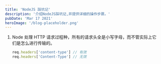```yaml
---
title: 'NodeJS 踩坑记'
description: '介绍NodeJS踩坑记,并提供详细的操作步骤。'
pubDate: 'Mar 17 2021'
heroImage: '/blog-placeholder.png'
---
```


1. Node 处理 HTTP 请求过程种，所有的请求头全是小写字母，而不管实际上它们是怎么进行传输的。

   ```javascript
   req.headers['content-type'] // 有效
   req.headers['Content-Type'] // 无效
   ```
